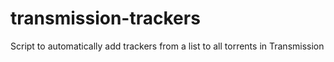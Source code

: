 # transmission-trackers
Script to automatically add trackers from a list to all torrents in Transmission
